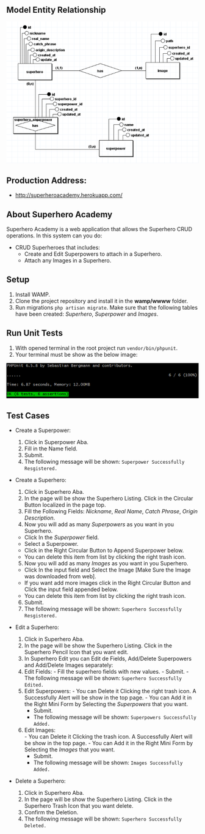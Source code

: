 ## Model Entity Relationship
<p align="center"><img src="mer.png"></p>

## Production Address:
- http://superheroacademy.herokuapp.com/

## About Superhero Academy
 Superhero Academy is a web application that allows the Superhero CRUD operations. In this system can you do:
 - CRUD Superheroes that includes: 
    - Create and Edit Superpowers to attach in a Superhero.
    - Attach any Images in a Superhero.

## Setup
 1. Install WAMP.
 2. Clone the project repository and install it in the **wamp/wwww** folder.  
 3. Run migrations `php artisan migrate`. Make sure that the following tables have been created: _Superhero_, _Superpower_ and _Images_.

## Run Unit Tests
1. With opened terminal in the root project run `vendor/bin/phpunit`.
2. Your terminal must be show as the below image:
<p align="center"><img src="tests_runned.png"></p>   

## Test Cases
- Create a Superpower: 
  1. Click in Superpower Aba.
  2. Fill in the Name field.
  3. Submit.
  4. The following message will be shown: `Superpower Successfully Resgistered.`

- Create a Superhero:
  1. Click in Superhero Aba.
  2. In the page will be show the Superhero Listing. Click in the Circular Button localized in the page top.
  3. Fill the Following Fields: _Nickname_, _Real Name_, _Catch Phrase_, _Origin Description_. 
  4. Now you will add as many _Superpowers_ as you want in you Superhero. 
    - Click In the _Superpower_ field.
    - Select a Superpower.
    - Click in the Right Circular Button to Append Superpower below.
    - You can delete this item from list by clicking the right trash icon.
  5. Now you will add as many _Images_ as you want in you Superhero.
    - Click In the input field and Select the Image [Make Sure the Image was downloaded from web].
    - If you want add more images click in the Right Circular Button and Click the input field appended below.
    - You can delete this item from list by clicking the right trash icon.
  6. Submit.
  7. The following message will be shown: `Superhero Successfully Resgistered.`        

- Edit a Superhero:
  1. Click in Superhero Aba.
  2. In the page will be show the Superhero Listing. Click in the Superhero Pencil Icon that you want edit.
  3. In Superhero Edit you can Edit de Fields, Add/Delete Superpowers and Add/Delete Images separately:
    1. Edit Fields:
      - Fill the superhero fields with new values.
      - Submit.
      - The following message will be shown: `Superhero Successfully Edited.`
    2. Edit Superpowers:
      - You can Delete it Clicking the right trash icon. A Successfully Alert will be show in the top page.
      - You can Add it in the Right Mini Form by Selecting the _Superpowers_ that you want.
        - Submit.
        - The following message will be shown: `Superpowers Successfully Added.`
    3. Edit Images:   
      - You can Delete it Clicking the trash icon. A Successfully Alert will be show in the top page.
      - You can Add it in the Right Mini Form by Selecting the _Images_ that you want.
        - Submit.
        - The following message will be shown: `Images Successfully Added.`

- Delete a Superhero:
    1. Click in Superhero Aba.
    2. In the page will be show the Superhero Listing. Click in the Superhero Trash Icon that you want delete.
    3. Confirm the Deletion.
    4. The following message will be shown: `Superhero Successfully Deleted.`
